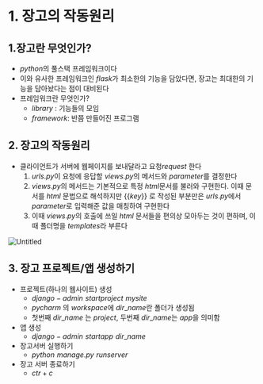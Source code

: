 # 1. 장고의 작동원리

## 1.장고란 무엇인가?

- $python$의 풀스택 프레임워크이다
- 이와 유사한 프레임워크인 $flask$가 최소한의 기능을 담았다면, 장고는 최대한의 기능을 담아놨다는 점이 대비된다
- 프레임워크란 무엇인가?
    - $library$ : 기능들의 모임
    - $framework$: 반쯤 만들어진 프로그램

## 2. 장고의 작동원리

- 클라이언트가 서버에 웹페이지를 보내달라고 요청$request$ 한다
    1. $urls.py$이 요청에 응답할 $views.py$의 메서드와 $parameter$를 결정한다
    2. $views.py$의 메서드는  기본적으로 특정 $html$문서를 불러와 구현한다. 이때 문서를 $html$ 문법으로 해석하지만   $\{\{ key \}\}$ 로 작성된 부분만은 $urls.py$에서 $parameter$로 입력해준 값을 매칭하여 구현한다
    3. 이때 $views.py$의 호출에 쓰일 $html$ 문서들을 편의상 모아두는 것이 편하며, 이때 폴더명을 $templates$라 부른다
    

![Untitled](5%20컴퓨터과학%20아카이브/7%20장고/레퍼런스_1%20장고의%20작동원리/Untitled.png)

## 3. 장고 프로젝트/앱 생성하기

- 프로젝트(하나의 웹사이트) 생성
    - $django-admin\,\,startproject\,\,mysite$
    - $pycharm$ 의 $workspace$에 $dir\_name$란 폴더가 생성됨
    - 첫번째 $dir\_name$ 는 $project$, 두번째 $dir\_name$는 $app$을 의미함
- 앱 생성
    - $django-admin\,\,startapp\,\,dir\_name$
- 장고서버 실행하기
    - $python\,\,manage.py\,\,runserver$
- 장고 서버 종료하기
    - $ctr+ c$